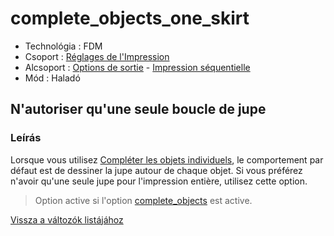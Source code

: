 # complete\_objects\_one\_skirt

* Technológia : FDM
* Csoport : [Réglages de l'Impression](../print_settings/print_settings.md)
* Alcsoport : [Options de sortie](../print_settings/print_settings.md#options-de-sortie) - [Impression séquentielle](../print_settings/print_settings.md#impression-séquentielle)
* Mód : Haladó

## N'autoriser qu'une seule boucle de jupe

### Leírás

Lorsque vous utilisez [Compléter les objets individuels](complete_objects.md), le comportement par défaut est de dessiner la jupe autour de chaque objet. Si vous préférez n'avoir qu'une seule jupe pour l'impression entière, utilisez cette option.

> Option active si l'option [complete\_objects](complete_objects.md) est active.

[Vissza a változók listájához](variable_list.md)

